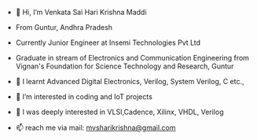 - 👋 Hi, I’m Venkata Sai Hari Krishna Maddi
- From Guntur, Andhra Pradesh
- Currently Junior Engineer at Insemi Technologies Pvt Ltd
- Graduate in stream of Electronics and Communication Engineering from Vignan's Foundation for Science Technology and Research, Guntur
- 🌱 I learnt Advanced Digital Electronics, Verilog, System Verilog, C etc.,
- 👀 I’m interested in coding and IoT projects
- 💞️ I was deeply interested in VLSI,Cadence, Xilinx, VHDL, Verilog

- 📫 reach me via mail: mvsharikrishna@gmail.com

<!---
mvsharikrishna/mvsharikrishna is a ✨ special ✨ repository because its `README.md` (this file) appears on your GitHub profile.
You can click the Preview link to take a look at your changes.
--->
